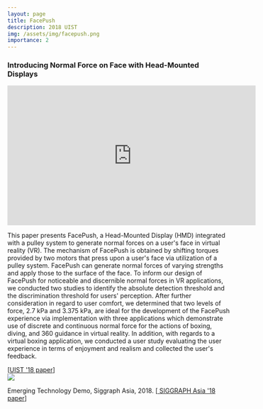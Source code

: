 ```yaml
---
layout: page
title: FacePush
description: 2018 UIST
img: /assets/img/facepush.png
importance: 2
---
```

<h3><b>Introducing Normal Force on Face with Head-Mounted Displays</b></h3>
<iframe width="560" height="315" src="https://www.youtube.com/embed/IPLVCdbvWyI" frameborder="0" allow="accelerometer; autoplay; encrypted-media; gyroscope; picture-in-picture" allowfullscreen></iframe>
<br>
<p>
This paper presents FacePush, a Head-Mounted Display (HMD) integrated with a pulley system to generate normal forces on a user's face in virtual reality (VR). The mechanism of FacePush is obtained by shifting torques provided by two motors that press upon a user's face via utilization of a pulley system. FacePush can generate normal forces of varying strengths and apply those to the surface of the face. To inform our design of FacePush for noticeable and discernible normal forces in VR applications, we conducted two studies to identify the absolute detection threshold and the discrimination threshold for users' perception. After further consideration in regard to user comfort, we determined that two levels of force, 2.7 kPa and 3.375 kPa, are ideal for the development of the FacePush experience via implementation with three applications which demonstrate use of discrete and continuous normal force for the actions of boxing, diving, and 360 guidance in virtual reality. In addition, with regards to a virtual boxing application, we conducted a user study evaluating the user experience in terms of enjoyment and realism and collected the user's feedback.
</p>
[<a href="https://dl.acm.org/citation.cfm?id=3242588">UIST '18 paper</a>]
<br>

<img src="https://wenjietseng.github.io/assets/img/SA-Tokyo.jpg">
<p>Emerging Technology Demo, Siggraph Asia, 2018. [<a href="https://dl.acm.org/citation.cfm?id=3275480">
SIGGRAPH Asia '18 paper</a>]</p>